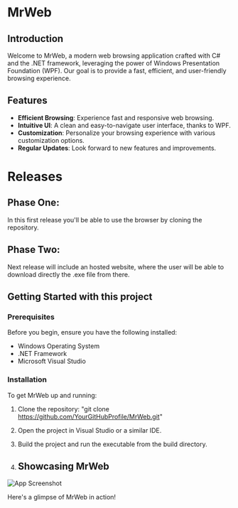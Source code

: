 # MrWeb

## Introduction

Welcome to MrWeb, a modern web browsing application crafted with C# and the .NET framework, leveraging the power of Windows Presentation Foundation (WPF). Our goal is to provide a fast, efficient, and user-friendly browsing experience.

## Features

- **Efficient Browsing**: Experience fast and responsive web browsing.
- **Intuitive UI**: A clean and easy-to-navigate user interface, thanks to WPF.
- **Customization**: Personalize your browsing experience with various customization options.
- **Regular Updates**: Look forward to new features and improvements.

# Releases
## Phase One:
In this first release you'll be able to use the browser by cloning the repository.
## Phase Two:
Next release will include an hosted website, where the user will be able to download directly the .exe file from there.

## Getting Started with this project

### Prerequisites

Before you begin, ensure you have the following installed:
- Windows Operating System
- .NET Framework
- Microsoft Visual Studio

### Installation

To get MrWeb up and running:

1. Clone the repository:   "git clone https://github.com/YourGitHubProfile/MrWeb.git"
2. Open the project in Visual Studio or a similar IDE.  
3. Build the project and run the executable from the build directory.

4. ## Showcasing MrWeb

![App Screenshot](./Browser/MrWeb.gif)

Here's a glimpse of MrWeb in action!
